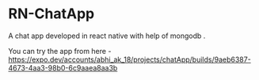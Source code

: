 # RN-ChatApp
A chat app developed in react native with help of mongodb .

You can try the app from here -
https://expo.dev/accounts/abhi_ak_18/projects/chatApp/builds/9aeb6387-4673-4aa3-98b0-6c9aaea8aa3b

